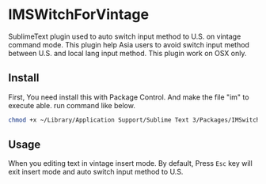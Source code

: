 # IMSWitchForVintage
SublimeText plugin used to auto switch input method to U.S. on vintage command mode.
This plugin help Asia users to avoid switch input method between U.S. and local lang input method.
This plugin work on OSX only.

## Install
First, You need install this with Package Control.
And make the file "im" to execute able. run command like below.

```bash
chmod +x ~/Library/Application Support/Sublime Text 3/Packages/IMSwitchForVintage/im
```

## Usage
When you editing text in vintage insert mode. By default, Press `Esc` key will exit insert mode and auto switch input method to U.S.
